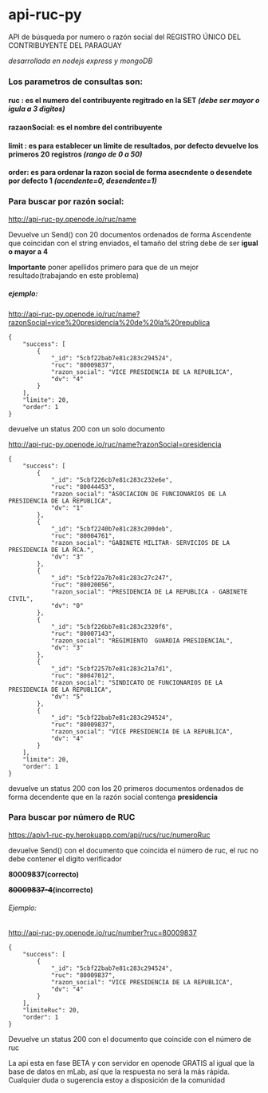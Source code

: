# api-ruc-py
API de búsqueda por numero o razón social del REGISTRO ÚNICO DEL CONTRIBUYENTE DEL PARAGUAY

*desarrollada en nodejs express y mongoDB*

### Los parametros de consultas son:
#### ruc : es el numero del contribuyente regitrado en la SET *(debe ser mayor o igula a 3 digitos)*
#### razaonSocial: es el nombre del contribuyente 
#### limit : es para establecer un limite de resultados, por defecto devuelve los primeros 20  registros *(rango de 0 a 50)*
#### order: es para ordenar la razon social de forma asecndente o desendete por defecto 1 *(acendente=0, desendente=1)*


### Para buscar por razón social: 

http://api-ruc-py.openode.io/ruc/name

Devuelve un Send() con 20 documentos ordenados de forma Ascendente que coincidan con el string enviados, el tamaño del string debe de ser **igual o mayor a 4** 

**Importante** poner apellidos primero para que de un mejor resultado(trabajando en este problema)


##### ejemplo:

http://api-ruc-py.openode.io/ruc/name?razonSocial=vice%20presidencia%20de%20la%20republica

```
{
    "success": [
        {
            "_id": "5cbf22bab7e81c283c294524",
            "ruc": "80009837",
            "razon_social": "VICE PRESIDENCIA DE LA REPUBLICA",
            "dv": "4"
        }
    ],
    "limite": 20,
    "order": 1
}

```

devuelve un status 200 con un solo documento

http://api-ruc-py.openode.io/ruc/name?razonSocial=presidencia


```
{
    "success": [
        {
            "_id": "5cbf226cb7e81c283c232e6e",
            "ruc": "80044453",
            "razon_social": "ASOCIACION DE FUNCIONARIOS DE LA PRESIDENCIA DE LA REPUBLICA",
            "dv": "1"
        },
        {
            "_id": "5cbf2240b7e81c283c200deb",
            "ruc": "80004761",
            "razon_social": "GABINETE MILITAR- SERVICIOS DE LA PRESIDENCIA DE LA RCA.",
            "dv": "3"
        },
        {
            "_id": "5cbf22a7b7e81c283c27c247",
            "ruc": "80020056",
            "razon_social": "PRESIDENCIA DE LA REPUBLICA - GABINETE CIVIL",
            "dv": "0"
        },
        {
            "_id": "5cbf226bb7e81c283c2320f6",
            "ruc": "80007143",
            "razon_social": "REGIMIENTO  GUARDIA PRESIDENCIAL",
            "dv": "3"
        },
        {
            "_id": "5cbf2257b7e81c283c21a7d1",
            "ruc": "80047012",
            "razon_social": "SINDICATO DE FUNCIONARIOS DE LA PRESIDENCIA DE LA REPUBLICA",
            "dv": "5"
        },
        {
            "_id": "5cbf22bab7e81c283c294524",
            "ruc": "80009837",
            "razon_social": "VICE PRESIDENCIA DE LA REPUBLICA",
            "dv": "4"
        }
    ],
    "limite": 20,
    "order": 1
}
```
devuelve un status 200 con los 20 primeros documentos ordenados de forma decendente que en la razón social contenga **presidencia**


### Para buscar por número de RUC

https://apiv1-ruc-py.herokuapp.com/api/rucs/ruc/numeroRuc

devuelve Send() con el documento que coincida el número de ruc, el ruc no debe contener el digito verificador

**80009837(correcto)**

**~~80009837-4~~(incorrecto)**

###### Ejemplo:
http://api-ruc-py.openode.io/ruc/number?ruc=80009837

```
{
    "success": [
        {
            "_id": "5cbf22bab7e81c283c294524",
            "ruc": "80009837",
            "razon_social": "VICE PRESIDENCIA DE LA REPUBLICA",
            "dv": "4"
        }
    ],
    "limiteRuc": 20,
    "order": 1
}
```
Devuelve un status 200 con el documento que coincide con el número de ruc 



La api esta en fase BETA y con servidor en openode GRATIS al igual que la base de datos en mLab, así que la respuesta no será la más rápida.
Cualquier duda o sugerencia estoy a disposición de la comunidad 

